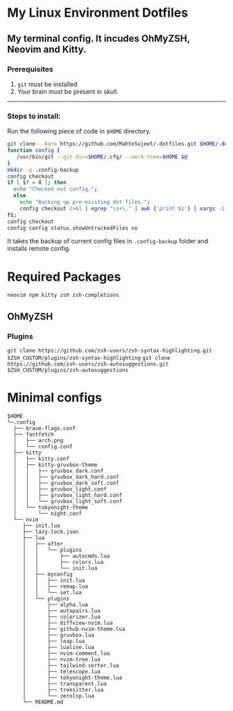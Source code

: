 # My Linux Environment Dotfiles

## My terminal config. It incudes OhMyZSH, Neovim and Kitty.

### Prerequisites
1. `git` must be installed
1. Your brain must be present in skull.

--------------------------------

### Steps to install:

Run the following piece of code in `$HOME` directory.
```bash
git clone --bare https://github.com/MahtoSujeet/.dotfiles.git $HOME/.dotfiles
function config {
   /usr/bin/git --git-dir=$HOME/.cfg/ --work-tree=$HOME $@
}
mkdir -p .config-backup
config checkout
if [ $? = 0 ]; then
  echo "Checked out config.";
  else
    echo "Backing up pre-existing dot files.";
    config checkout 2>&1 | egrep "\s+\." | awk {'print $1'} | xargs -I{} mv {} .config-backup/{}
fi;
config checkout
config config status.showUntrackedFiles no
```
It takes the backup of current config files in `.config-backup` folder and installs remote config.


# Required Packages
`neovim npm kitty zsh zsh-completions`

## OhMyZSH
### Plugins
`git clone https://github.com/zsh-users/zsh-syntax-highlighting.git $ZSH_CUSTOM/plugins/zsh-syntax-highlighting`
`git clone https://github.com/zsh-users/zsh-autosuggestions.git $ZSH_CUSTOM/plugins/zsh-autosuggestions`


# Minimal configs
```
$HOME
└─.config
  ├── brave-flags.conf
  ├── fastfetch
  │   ├── arch.png
  │   └── config.conf
  ├── kitty
  │   ├── kitty.conf
  │   ├── kitty-gruvbox-theme
  │   │   ├── gruvbox_dark.conf
  │   │   ├── gruvbox_dark_hard.conf
  │   │   ├── gruvbox_dark_soft.conf
  │   │   ├── gruvbox_light.conf
  │   │   ├── gruvbox_light_hard.conf
  │   │   └── gruvbox_light_soft.conf
  │   └── tokyonight-theme
  │       └── night.conf
  └── nvim
     ├── init.lua
     ├── lazy-lock.json
     ├── lua
     │   ├── after
     │   │   └── plugins
     │   │       ├── autocmds.lua
     │   │       ├── colors.lua
     │   │       └── init.lua
     │   ├── myconfig
     │   │   ├── init.lua
     │   │   ├── remap.lua
     │   │   └── set.lua
     │   └── plugins
     │       ├── alpha.lua
     │       ├── autopairs.lua
     │       ├── colorizer.lua
     │       ├── diffview-nvim.lua
     │       ├── github-nvim-theme.lua
     │       ├── gruvbox.lua
     │       ├── leap.lua
     │       ├── lualine.lua
     │       ├── nvim-comment.lua
     │       ├── nvim-tree.lua
     │       ├── tailwind-sorter.lua
     │       ├── telescope.lua
     │       ├── tokyonight-theme.lua
     │       ├── transparent.lua
     │       ├── treesitter.lua
     │       └── zerolsp.lua
     └── README.md
```
